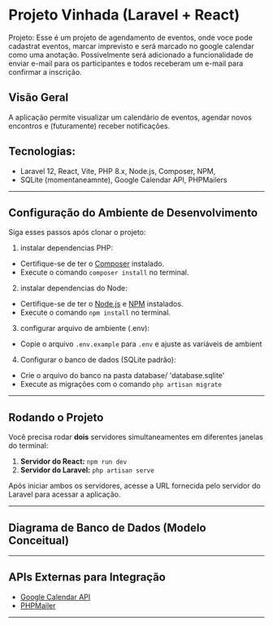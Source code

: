 # Projeto Vinhada (Laravel + React)

Projeto: Esse é um projeto de agendamento de eventos, onde voce pode
cadastrat eventos, marcar imprevisto e será marcado no google calendar
como uma anotação. Possivelmente será adicionado a funcionalidade de
enviar e-mail para os participantes e todos receberam um e-mail para
confirmar a inscrição.

## Visão Geral

A aplicação permite visualizar um calendário de eventos, agendar novos encontros e (futuramente) receber notificações.

## Tecnologias: 
- Laravel 12, React, Vite, PHP 8.x, Node.js, Composer, NPM,
- SQLite (momentaneamnte), Google Calendar API, PHPMailers

---

## Configuração do Ambiente de Desenvolvimento
Siga esses passos após clonar o projeto:
1. instalar dependencias PHP:
- Certifique-se de ter o [Composer](https://getcomposer.org)
  instalado.
- Execute o comando `composer install` no terminal.

2. instalar dependencias do Node:
- Certifique-se de ter o [Node.js](https://nodejs.org/en) e [NPM](https://www.npmjs.com/) instalados.
- Execute o comando `npm install` no terminal.

3. configurar arquivo de ambiente (.env):
- Copie o arquivo `.env.example` para `.env` e ajuste as variáveis de ambient

4. Configurar o banco de dados (SQLite padrão):
- Crie o arquivo do banco na pasta database/ 'database.sqlite'
- Execute as migrações com o comando `php artisan migrate`
---

## Rodando o Projeto

Você precisa rodar **dois** servidores simultaneamentes em diferentes janelas do terminal:
1. **Servidor do React:** `npm run dev`
2. **Servidor do Laravel:** `php artisan serve`

Após iniciar ambos os servidores, acesse a URL fornecida pelo servidor do Laravel para acessar a aplicação.

---

## Diagrama de Banco de Dados (Modelo Conceitual)

---

## APIs Externas para Integração

- [Google Calendar API](https://developers.google.com/calendar/api/v3/reference)
- [PHPMailer](https://github.com/PHPMailer/PHPMailer)

---


